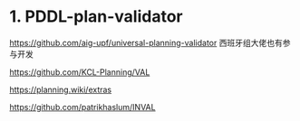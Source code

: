 # 1. PDDL-plan-validator




https://github.com/aig-upf/universal-planning-validator 西班牙组大佬也有参与开发






https://github.com/KCL-Planning/VAL

https://planning.wiki/extras

https://github.com/patrikhaslum/INVAL







